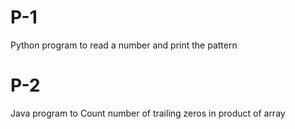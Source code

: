 # P-1
Python program to read a number and print the pattern

# P-2
Java program to Count number of trailing zeros in product of array
